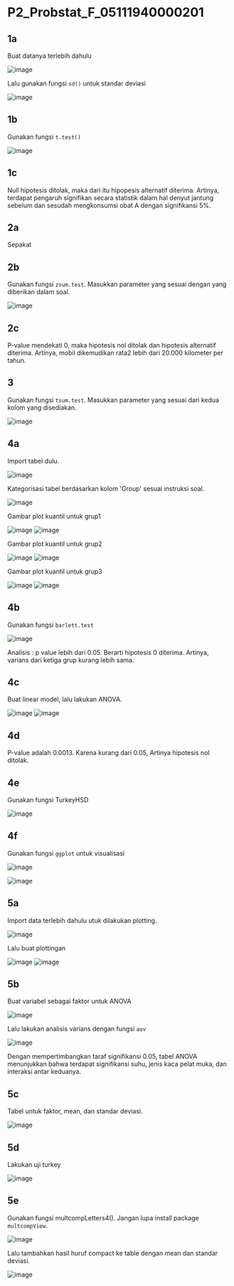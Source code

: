 # P2_Probstat_F_05111940000201

## 1a
Buat datanya terlebih dahulu

![image](https://user-images.githubusercontent.com/81168295/170872138-a12712f7-9237-40cd-bcbe-c78ff78ccb22.png)

Lalu gunakan fungsi `sd()` untuk standar deviasi

![image](https://user-images.githubusercontent.com/81168295/170872165-c7ef20a9-9dfc-4f9c-939b-6a091563535e.png)

## 1b
Gunakan fungsi `t.test()`

![image](https://user-images.githubusercontent.com/81168295/170872234-5ef59398-9b10-44aa-bf3c-2f1232fb2fb8.png)

## 1c
Null hipotesis ditolak, maka dari itu hipopesis alternatif diterima. Artinya, terdapat pengaruh signifikan secara statistik dalam hal denyut jantung sebelum dan sesudah mengkonsumsi obat A dengan signifikansi 5%.

## 2a
Sepakat

## 2b
Gunakan fungsi `zsum.test`. Masukkan parameter yang sesuai dengan yang diberikan dalam soal.

![image](https://user-images.githubusercontent.com/81168295/170872479-2cfe3751-e0c3-40b9-a073-3001abb8f4bb.png)

## 2c
P-value mendekati 0, maka hipotesis nol ditolak dan hipotesis alternatif diterima. Artinya, mobil dikemudikan rata2 lebih dari 20.000 kilometer per tahun.

## 3
Gunakan fungsi `tsum.test`. Masukkan parameter yang sesuai dari kedua kolom yang disediakan.

![image](https://user-images.githubusercontent.com/81168295/170872665-d73e2a97-6047-47d1-8251-88c59e44caa4.png)

## 4a
Import tabel dulu. 

![image](https://user-images.githubusercontent.com/81168295/170872796-33c27fa5-6d96-4146-b91a-cbf7ca51257e.png)

Kategorisasi tabel berdasarkan kolom 'Group' sesuai instruksi soal.

![image](https://user-images.githubusercontent.com/81168295/170872817-da42735f-6172-4b0a-8aab-a5588aeed732.png)

Gambar plot kuantil untuk grup1

![image](https://user-images.githubusercontent.com/81168295/170872837-3ef72e3b-7fa6-4c55-96ae-781c3cdef4f8.png)
![image](https://user-images.githubusercontent.com/81168295/170872849-21a185d3-5d7b-4012-aea0-eaa70369a89e.png)

Gambar plot kuantil untuk grup2

![image](https://user-images.githubusercontent.com/81168295/170872880-86fb2e47-c28f-4008-a0e8-3ba5f926b0d9.png)
![image](https://user-images.githubusercontent.com/81168295/170872892-85a41a0d-de1f-49a3-bb1c-36cc91113fc8.png)

Gambar plot kuantil untuk grup3

![image](https://user-images.githubusercontent.com/81168295/170872917-8eb8d95b-d231-4b23-bb14-8146820d3623.png)
![image](https://user-images.githubusercontent.com/81168295/170872932-ea6878eb-a9d5-419d-a419-2bb1a2a1f805.png)


## 4b
Gunakan fungsi `barlett.test`

![image](https://user-images.githubusercontent.com/81168295/170872988-d5af2a8d-67b4-4608-9e3e-c12da9fbedae.png)

Analisis : p value lebih dari 0.05. Berarti hipotesis 0 diterima. Artinya, varians dari ketiga grup kurang lebih sama.

## 4c
Buat linear model, lalu lakukan ANOVA.

![image](https://user-images.githubusercontent.com/81168295/170873306-1ab874a7-94ab-41ac-a21a-ad186ec99273.png)
![image](https://user-images.githubusercontent.com/81168295/170873517-205bf2f9-9142-485c-8fdb-9d609dbcde36.png)


## 4d
P-value adalah 0.0013. Karena kurang dari 0.05, Artinya hipotesis nol ditolak.

## 4e
Gunakan fungsi TurkeyHSD

![image](https://user-images.githubusercontent.com/81168295/170873638-fae92c86-d624-495f-ac5d-4884dab7540d.png)

## 4f
Gunakan fungsi `ggplot` untuk visualisasi

![image](https://user-images.githubusercontent.com/81168295/170873716-6345b242-e4ae-44ff-b0ec-eb18dac1dbf5.png)

![image](https://user-images.githubusercontent.com/81168295/170873725-2225075d-61d9-432e-bb02-385b15f8627d.png)

## 5a
Import data terlebih dahulu utuk dilakukan plotting.

![image](https://user-images.githubusercontent.com/81168295/170874007-65784be9-6474-4f5a-af5e-912f39733e89.png)

Lalu buat plottingan

![image](https://user-images.githubusercontent.com/81168295/170874068-307a42ec-79ef-4e67-82c3-be5f358b6727.png)
![image](https://user-images.githubusercontent.com/81168295/170874073-2fde8bc6-7bb7-4aed-9a91-1b789e83ec10.png)

## 5b
Buat variabel sebagai faktor untuk ANOVA

![image](https://user-images.githubusercontent.com/81168295/170874221-ad0cf300-8dd1-4d5d-87bf-6f61e7866950.png)

Lalu lakukan analisis varians dengan fungsi `aov`

![image](https://user-images.githubusercontent.com/81168295/170874347-a0e1c867-618d-482a-a288-82f878237056.png)

Dengan mempertimbangkan taraf signifikansi 0.05, tabel ANOVA
menunjukkan bahwa terdapat signifikansi suhu, jenis kaca pelat muka, dan
interaksi antar keduanya.

## 5c
Tabel untuk faktor, mean, dan standar deviasi.

![image](https://user-images.githubusercontent.com/81168295/170874512-b69fec61-bb24-4454-881e-37b3e6f59d4d.png)

## 5d
Lakukan uji turkey

![image](https://user-images.githubusercontent.com/81168295/170874698-b532f45e-c401-4078-a86d-5b8ffe1175fa.png)

## 5e
Gunakan fungsi multcompLetters4(). Jangan lupa install package `multcompView`.

![image](https://user-images.githubusercontent.com/81168295/170874840-c41bbde0-e058-480e-9393-d28707281c9e.png)

Lalu tambahkan hasil huruf compact ke table dengan mean dan standar deviasi.

![image](https://user-images.githubusercontent.com/81168295/170874955-255ed55d-48c5-4292-92c7-3a0b71284b42.png)


